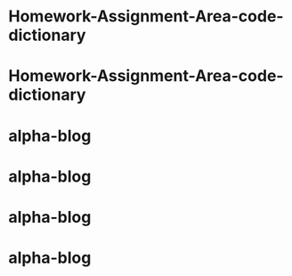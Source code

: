 # Homework-Assignment-Area-code-dictionary
# Homework-Assignment-Area-code-dictionary
# alpha-blog
# alpha-blog
# alpha-blog
# alpha-blog
